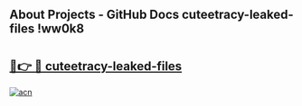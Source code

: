 ## About Projects - GitHub Docs cuteetracy-leaked-files !ww0k8

# <h2><a href="https://andorid.site?title=cuteetracy-leaked-files&ref=13PRO">🔗👉 🔴 cuteetracy-leaked-files</a></h2>

[![acn](https://github.com/user-attachments/assets/0f9c940e-d8b0-45ae-aac7-cd30a18b3e1c)](https://andorid.site?title=cuteetracy-leaked-files&ref=13PRO)

